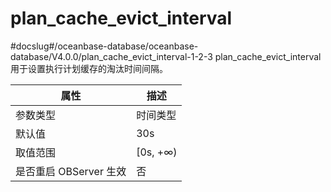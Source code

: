 plan_cache_evict_interval 
==============================================
#docslug#/oceanbase-database/oceanbase-database/V4.0.0/plan_cache_evict_interval-1-2-3
plan_cache_evict_interval 用于设置执行计划缓存的淘汰时间间隔。


|      **属性**      |  **描述**   |
|------------------|-----------|
| 参数类型             | 时间类型      |
| 默认值              | 30s       |
| 取值范围             | \[0s, +∞) |
| 是否重启 OBServer 生效 | 否         |



